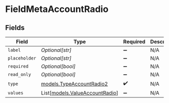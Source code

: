 # FieldMetaAccountRadio


## Fields

| Field                                                            | Type                                                             | Required                                                         | Description                                                      |
| ---------------------------------------------------------------- | ---------------------------------------------------------------- | ---------------------------------------------------------------- | ---------------------------------------------------------------- |
| `label`                                                          | *Optional[str]*                                                  | :heavy_minus_sign:                                               | N/A                                                              |
| `placeholder`                                                    | *Optional[str]*                                                  | :heavy_minus_sign:                                               | N/A                                                              |
| `required`                                                       | *Optional[bool]*                                                 | :heavy_minus_sign:                                               | N/A                                                              |
| `read_only`                                                      | *Optional[bool]*                                                 | :heavy_minus_sign:                                               | N/A                                                              |
| `type`                                                           | [models.TypeAccountRadio2](../models/typeaccountradio2.md)       | :heavy_check_mark:                                               | N/A                                                              |
| `values`                                                         | List[[models.ValueAccountRadio](../models/valueaccountradio.md)] | :heavy_minus_sign:                                               | N/A                                                              |